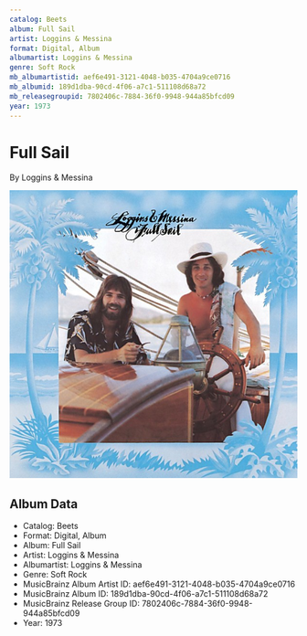 ```yaml
---
catalog: Beets
album: Full Sail
artist: Loggins & Messina
format: Digital, Album
albumartist: Loggins & Messina
genre: Soft Rock
mb_albumartistid: aef6e491-3121-4048-b035-4704a9ce0716
mb_albumid: 189d1dba-90cd-4f06-a7c1-511108d68a72
mb_releasegroupid: 7802406c-7884-36f0-9948-944a85bfcd09
year: 1973
---
```


# Full Sail

By Loggins & Messina

![](../../assets/beetscovers/Loggins_and_Messina-Full_Sail.jpg)

## Album Data

- Catalog: Beets
- Format: Digital, Album
- Album: Full Sail
- Artist: Loggins & Messina
- Albumartist: Loggins & Messina
- Genre: Soft Rock
- MusicBrainz Album Artist ID: aef6e491-3121-4048-b035-4704a9ce0716
- MusicBrainz Album ID: 189d1dba-90cd-4f06-a7c1-511108d68a72
- MusicBrainz Release Group ID: 7802406c-7884-36f0-9948-944a85bfcd09
- Year: 1973

